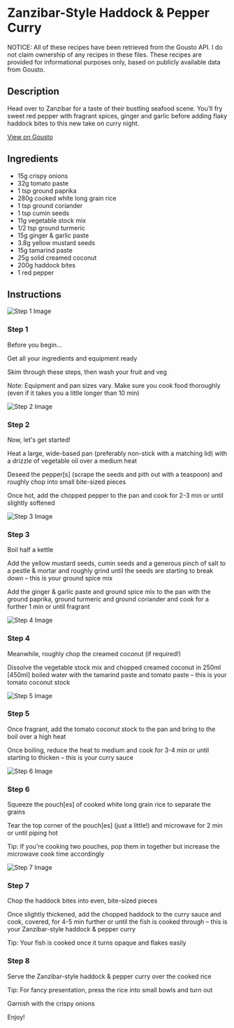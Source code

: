 # Zanzibar-Style Haddock & Pepper Curry

NOTICE: All of these recipes have been retrieved from the Gousto API. I do not claim ownership of any recipes in these files. These recipes are provided for informational purposes only, based on publicly available data from Gousto.

## Description

Head over to Zanzibar for a taste of their bustling seafood scene. You’ll fry sweet red pepper with fragrant spices, ginger and garlic before adding flaky haddock bites to this new take on curry night.

[View on Gousto](https://www.gousto.co.uk/recipes/cookbook/zanzibar-style-basa-pepper-curry)

## Ingredients

- 15g crispy onions
- 32g tomato paste
- 1 tsp ground paprika
- 280g cooked white long grain rice
- 1 tsp ground coriander
- 1 tsp cumin seeds
- 11g vegetable stock mix
- 1/2 tsp ground turmeric
- 15g ginger & garlic paste
- 3.8g yellow mustard seeds
- 15g tamarind paste
- 25g solid creamed coconut
- 200g haddock bites
- 1 red pepper

## Instructions

![Step 1 Image](https://production-media.gousto.co.uk/cms/recipe-step-image/Admin10mm-Step-1-1663691442128-x200.jpg)

### Step 1

Before you begin...

Get all your ingredients and equipment ready

Skim through these steps, then wash your fruit and veg

Note: Equipment and pan sizes vary. Make sure you cook food thoroughly (even if it takes you a little longer than 10 min)

![Step 2 Image](https://production-media.gousto.co.uk/cms/recipe-step-image/Step-2-1663691446696-x200.jpg)

### Step 2

Now, let's get started!

Heat a large, wide-based pan (preferably non-stick with a matching lid) with a drizzle of vegetable oil over a medium heat

Deseed the pepper<span class="text-danger">[s]</span> (scrape the seeds and pith out with a teaspoon) and roughly chop into small bite-sized pieces

Once hot, add the chopped pepper to the pan and cook for 2-3 min or until slightly softened

![Step 3 Image](https://production-media.gousto.co.uk/cms/recipe-step-image/Step-3-1663691450916-x200.jpg)

### Step 3

Boil half a kettle

Add the yellow mustard seeds, cumin seeds and a generous pinch of salt to a pestle & mortar and roughly grind until the seeds are starting to break down – this is your ground spice mix

Add the ginger & garlic paste and ground spice mix to the pan with the ground paprika, ground turmeric and ground coriander and cook for a further 1 min or until fragrant

![Step 4 Image](https://production-media.gousto.co.uk/cms/recipe-step-image/Step-4-1663691454906-x200.jpg)

### Step 4

Meanwhile, roughly chop the creamed coconut (if required!)

Dissolve the vegetable stock mix and chopped creamed coconut in 250ml <span class="text-danger">[450ml]</span> boiled water with the tamarind paste and tomato paste – this is your tomato coconut stock

![Step 5 Image](https://production-media.gousto.co.uk/cms/recipe-step-image/Step-5-1663691459627-x200.jpg)

### Step 5

Once fragrant, add the tomato coconut stock to the pan and bring to the boil over a high heat

Once boiling, reduce the heat to medium and cook for 3-4 min or until starting to thicken – this is your curry sauce

![Step 6 Image](https://production-media.gousto.co.uk/cms/recipe-step-image/Step-6-1663691463112-x200.jpg)

### Step 6

Squeeze the pouch<span class="text-danger">[es]</span> of cooked white long grain rice to separate the grains

Tear the top corner of the pouch<span class="text-danger">[es]</span> (just a little!) and microwave for 2 min or until piping hot

Tip: If you're cooking two pouches, pop them in together but increase the microwave cook time accordingly

![Step 7 Image](https://production-media.gousto.co.uk/cms/recipe-step-image/Step-7-1663691468118-x200.jpg)

### Step 7

Chop the haddock bites into even, bite-sized pieces

Once slightly thickened, add the chopped haddock to the curry sauce and cook, covered, for 4-5 min further or until the fish is cooked through – this is your Zanzibar-style haddock & pepper curry

Tip: Your fish is cooked once it turns opaque and flakes easily

### Step 8

Serve the Zanzibar-style haddock & pepper curry over the cooked rice

Tip: For fancy presentation, press the rice into small bowls and turn out

Garnish with the crispy onions

Enjoy!

